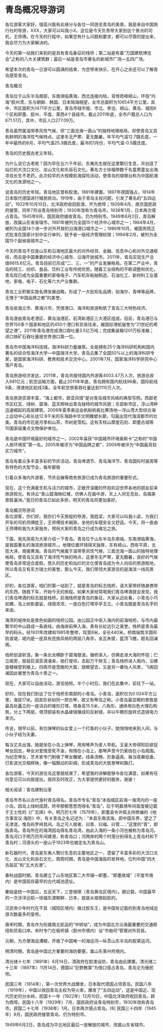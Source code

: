 # 青岛概况导游词  
各位游客大家好，很高兴能有此缘分与各位一同游览青岛的美景。我是来自中国旅行社的导游，XXX，大家可以叫我小X。这位是今天负责带大家到达个景点的司机，王师傅。在今天的行程中，如果您有什么问题和要求，都可以尽管的提出来，我会尽力为大家解决的。  

今天的第一站我们来到的是具有青岛象征的栈桥；第二站是有着“万国建筑博览会”之称的八大关建筑群；最后一站是青岛市著名的新城市广场—五四广场。  

希望本次的青岛一日游可以圆满的结束，为您带来快乐，在开心之余还可以了解青岛感受青岛。  

青岛概况  

青岛位于山东半岛南部，东南濒临黄海，西北连接内陆，背倚奇峰崂山，环抱“内海”胶州湾，东与朝鲜、韩国、日本隔海相望，全市总面积为10654平方公里。其中，市区面积为1471平方公里，青岛市辖市南、市北、李沧、崂山、黄岛、城阳6个区和即墨、胶州、平度、莱西4个县级市。截止2011年底，全市户籍总人口为871.51万，其中，市区人口277.09万。  

青岛虽然属温带季风性气候，但“三面沧海一面山”的独特地理格局，却使青岛又具有鲜明的海洋性气候特点。这里冬无严寒、夏无酷暑。年平均气温12.7摄氏度，一年中最热的8月，平均气温25.3摄氏度，最冷的1月份，平均气温-0.5摄氏度。  

青岛的历史既古老又年轻。  

为什么说它古老呢？因为早在五六千年前，东夷先生就在这里繁衍生息，并创造了灿烂的大汶口文化、龙山文化和东岳石文化。著名方士徐福带数千名童男童女出海寻找长生不老药，此次较早的大规模航海探险活动，使青岛的琅琊台称为中国航海文化的发源地之一。  

说青岛的历史年轻。青岛地区昔称胶澳。1891年建置。1897年德国强占，1914年日本取代德国进行殖民统治。1919年，由于青岛主权问题，引发了著名的“五四运动”。1922年10月10日，北洋政府收回胶澳，开为商埠；1929年4月，南京国民政府接管，同年7月设青岛特别市；1930年改称为青岛市。1938年1月，日本再次侵占青岛。1945年9月，国民政府接收青岛，仍为特别市。1949年6月2日，青岛解放，改属山东省省辖市。1981年被列为全国15个经济中心城市之一；1984年4月，被列为全国14个进一步对外开放的沿海港口城市之一；1986年10月，被国务院正式批准在国家计划中实行单列，赋予省一级经济管理权限；1994年2月，被列为全国15个副省级城市之一。  

今天的青岛不仅是山东和沿海地区最大的对外经贸、金融、信息中心和对外交通枢纽，而且是中国重要的经济中心城市、沿海开放城市。2011年，青岛实现生产总值6615.6亿元。青岛目前已形成“二、三、一”的产业发展格局。在第二产业中，青岛的轻工、纺织、食品、饮料工业有传统优势。随着工业结构的不断调整和优化，青岛现已成为全国重要的家电电子、汽车机车船舶制造、石油化工、新材料工业基地，家电、电子、石化等六大产业集群。  

青岛工业积极实施名牌发展战略，形成了一大批知名品牌，如海尔、青啤等品牌，无愧于“中国品牌之都”的美誉。  

青岛依海立市、靠海兴市，凭借港口、海洋和旅游构筑了青岛三大特色经济。  

青岛港由青岛老港区、黄岛油港区、前湾新港区三大港区组成。目前，青岛港已与世界150多个国家和地区的450个港口有贸易往来，被国际港航届誉为“21世纪的希望之港”。2011年青岛港完成港口吞吐量3.5亿万吨；完成集装箱1201万标准箱；进口铁矿石吞吐量居世界港口第一位。  

青岛市中国海洋科技城，海洋科研力量雄厚。全是拥有25个海洋科研机构和国内著名的综合性海洋大学—中国海洋大学。青岛云集了全国50%以上的海洋科研专家，是国家海洋科研、教育和技术交流中心。2001年7月，国家海洋科学研究中心落户青岛。  

青岛旅游经济发达，2011年，青岛共接待国内外游客4003.47万人次，旅游总收入681亿元；航空运输方面，截止2011年年底，青岛拥有国内航线96条，国际航线9条，港澳地区航线3条，全年航空旅客吞吐量达到1110万人次。  

青岛旅游资源丰富，“海上都市，欧亚风情”是对青岛城市风格的典型写照。西部老市区红瓦、绿树、碧海、蓝天辉映出青岛独特的城市风貌；东部新市区，浮山湾畔迅速崛起的高层建筑、2008年夏季奥运会帆船帆板比赛场地—浮山湾大型综合海上运动中心和长达12.8千米的东海路中华文明雕塑长廊，勾画出现代海滨都市的壮美。青岛的市花是月季和山茶，市树是雪松。这有天柱山摩崖石刻、即墨古城等10国家级重点文物保护单位。  

青岛是中国环境最好的城市之一。2002年喜获“中国城市环境奥斯卡”之称的“中国人居环境奖”第一名，2005年被评为“中国品牌之都”，2009年被评为“中国最具软实力城市”。  

青岛有着众多丰富多彩的节庆活动。青岛啤酒节、青岛海洋节、青岛国际时装周等有特色的大型节会，每年都吸  

引着众多海内外游客，节庆会展等商务旅游已成为青岛旅游的重要形式。  

现在，这个充满着生机与活力的城市，正敞开温暖的怀抱欢迎世界各地的朋友前来旅游观光。有诗云“青山碧海映红楼，仿佛人在画中游，天上人间无觅处，岛城美景胜瀛洲。”竟日的青岛已如此多娇，明天的青岛将更加美好。  

青岛概况导游词  
各位游客，你们好。我你们今天旅程的导游，我姓梁，大家可以叫我小梁，为我们开车的司机师傅姓王，王师傅技术娴熟，坐他的车既安全又舒适。今天，将一直由王师傅和我为大家服务，预祝大家的青岛之行成为难忘之旅。  

下面，我先简易为大家介绍一下青岛。青岛位于山东半岛东南端，东南濒临黄海，是我国著名的海滨旅游城市，。地理位置环镜得天独厚，东有崂山，西有平原，北揽大泽，南接黄海。青岛的气候属于温带季风性气候，三面沧海一面山的独特地理格局，使青岛又具有了海洋性气候的特点，这里冬无严寒，夏无酷暑，良好的气候使青岛非常适合度假，悠久的历史和灿烂的文化使青岛成为令人向往的旅游胜地，所以青岛又有东方瑞士的美誉。那么今天，我们带领大家游览的是海滨一线风景区。  

好的，各位游客，咱们的第一站到了，就是青岛的标志栈桥，请大家带好随身携带的东西，随我下车，开始今天的旅程。如果大家经常喝我们青岛啤酒就会发现，我们青岛啤酒的标志就是栈桥。前海栈桥是青岛的象征，大家从远处看，小青岛小巧如螺，岛上树影婆娑，绿荫浓浓，一座白色灯塔亭亭玉立。小青岛既是青岛名字的来由。  

海湾的堤岸处是景色如画的栈桥公园。由公园正中突入海内的前海栈桥，与市内最繁华的中山路成一条直线，由海岸前伸入海，素有长虹远引之美誉。栈桥是青岛最早的码头。经1931年改建和1985年整修，现宽8米，全长440米。桥南端筑半圆形防波堤，堤内是一座具有民族风格的两层八角亭，金瓦朱壁，盔顶飞檐，题名回澜阁。  

栈桥划波斩浪，象一条长龙横卧于碧海银波。循桥渐入，仿佛走进大海的怀抱；伫立阁旁，层层巨浪澎湃涌来，拍打堤坝，击起万千碎玉；青岛栈桥进入阁内，沿螺旋楼梯登到楼上，四周尽是宽敞的大窗，放眼望去，又是另一番怡人风景，飞阁回澜因此被誉为青岛十景之一。  

现在，大家可以自由活动，游览拍照。半个小时后，我们在此集中，前往下一站。  

好的，现在我们到达了位于栈桥东南部的小青岛。小青岛，面积仅为0.024平方公里，海拔17米。因其形状如同一把古琴，故又有琴岛之称。小青岛最显眼的景致是最高处矗立的一座洁白的锥形灯塔，塔身高15.5米，八角形，通体用白色大理石构筑，分上下两层，塔顶部装有水晶棱镜镶成的反射镜，并以牛眼形旋转式造镜电力发光。  

传说，很早以前，有位弹琴的仙女爱上一个打鱼的小伙子。她悄悄地来到人间，与小伙子结为夫妻。  

每当丈夫出海，她就坐在小岛上弹琴，用用琴声为爱人导航。玉皇大帝得知后欲捉琴女回去，琴女对爱情至死不渝，徇情在小岛上，那琴声至今仍萦绕在小岛周围。为纪念琴女，艺术家专门制做了琴女雕塑，线条流畅，形象逼真。每当夜幕低垂，灯影波光交相辉映，像一幅飘动的彩绸，形成青岛的大胜景琴屿飘灯。  

各位游客，今天的游览岛这里就结束了，希望我的讲解能够令各位满意，如果有任何意见可以向我提出，我将及时改正，为大家提供更好的服务，谢谢！  

相关阅读：青岛建制沿革  

青岛市市名以古代渔村青岛得名。青岛市专名“青岛”本指城区前海一海湾内的一座小岛，因岛上绿树成荫，终年郁郁葱葱而得名“青岛”，后于明嘉靖年间首度被记载于王士性的《广志绎》中。明万历七年（1579年），即墨县令许铤主持修编的《地方事宜议·海防》中，有关青岛之名记述为：“本县东南滨海，即中国东界，望之了无津涯，惟岛屿罗峙其间。岛之可人居者，曰青、曰福、曰管……”这里的“青”，即指青岛。青岛所在的海湾因岛得名青岛湾，由此入海的一条小河也被称为青岛河。青岛河口于明万历年间建港，称青岛口；河两岸的两个村落分别得名上青岛村和下青岛村；河源头的一座山于1923年也被定名为青岛山。  

新石器时代，青岛是东夷人繁衍生息的主要地区之一，遗留了丰富多彩的大汶口文化、龙山文化和岳石文化，商周时期，青岛是中国海盐的发祥地，位列中国“四大古盐区”和“五大古港”。  

春秋战国时期，青岛建立了山东地区第二大市镇—即墨，“即墨故城”（平度市境内）是中国现存最早的古代城池遗址。  

秦始皇统一中国后，五巡天下，三登琅琊（青岛黄岛区境内）。据记载，中国最早的一次涉洋远航—徐福东渡朝鲜、日本，就是从琅琊起航的。  

汉武帝少年时代在不其（城阳区境内）做过胶东王，是中国有记载的到青岛地域巡游次数最多的皇帝。  

唐宋时期，青岛作为衔接南北航运的“中转站”，成为中国北方沿海最重要的交通枢纽和贸易口岸。宋时专门在板桥镇（胶州市境内）设“市舶司”管理对外贸易。  

元朝，为方便海运漕粮，开凿了中国唯一的海运河—纵贯山东半岛的胶莱运河。  

明清时期，青岛是中国北方重要的海防要塞，属山东莱州府境内。  

清光绪十七年（1891年）6月14日，清政府在胶澳设防，青岛由此建置。清光绪二十三年（1897年）11月14日，德国以“巨野教案”为借口侵占青岛，青岛沦为殖民地。  

民国三年（1914年），第一次世界大战爆发，日本取代德国占领青岛。民国八年（1919年），中国以收回青岛主权为导火索，爆发了“五四运动”，这是中国近、现代历史的分水岭。民国十一年（1922年）12月10日，中国北洋政府收回青岛，辟为商埠。民国十八年（1929年）7月，国民政府设青岛特别市，1930年改称青岛市。民国二十七年（1938年）1月，日本再次侵占青岛。[8] 民国三十四年（1945年）9月，国民政府接管青岛，仍为特别市。  

1949年6月2日，青岛成为华北地区最后一座解放的城市，改属山东省辖市。  

<!-- Last processed: 2025-07-22 03:44:23 -->
